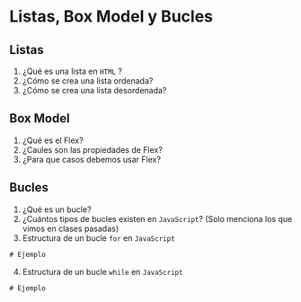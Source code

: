 # Listas, Box Model y Bucles

## Listas

<!-- crea 3 preguntas sobre listas -->
1. ¿Qué es una lista en `HTML` ?
2. ¿Cómo se crea una lista ordenada?
3. ¿Cómo se crea una lista desordenada?

## Box Model

<!-- crea 3 preguntas sobre box model -->
1. ¿Qué es el Flex?
2. ¿Caules son las propiedades de Flex?
3. ¿Para que casos debemos usar Flex?

## Bucles

<!-- crea 3 preguntas sobre bucles -->
1. ¿Qué es un bucle?
2. ¿Cuántos tipos de bucles existen en `JavaScript`? (Solo menciona los que vimos en clases pasadas)
3. Estructura de un bucle `for` en `JavaScript`

```js
# Ejemplo
```

4. Estructura de un bucle `while` en `JavaScript`

```js
# Ejemplo
```
